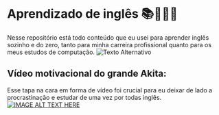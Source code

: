 # Aprendizado de inglês 📚🧑🏻‍💻
Nesse repositório está todo conteúdo que eu usei para aprender inglês sozinho e do zero, tanto para minha carreira profissional quanto para os meus estudos de computação.
![Texto Alternativo](https://github.com/hertonnn/UDESC_Ciencia_da_Computacao/blob/master/utils/img/img_english.jpg)

## Vídeo motivacional do grande Akita:
Esse tapa na cara em forma de vídeo foi crucial para eu deixar de lado a procrastinação e estudar de uma vez por todas inglês.
[![IMAGE ALT TEXT HERE](https://img.youtube.com/vi/OkboNGQ9LU0/0.jpg)](https://www.youtube.com/watch?v=OkboNGQ9LU0)


